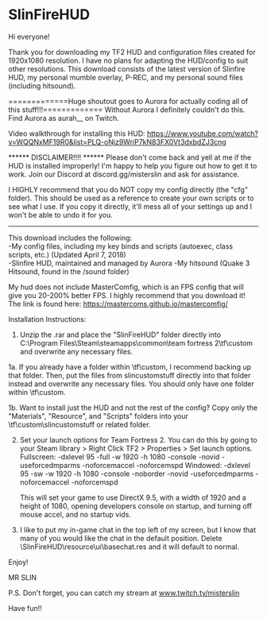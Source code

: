 # SlinFireHUD
Hi everyone!

Thank you for downloading my TF2 HUD and configuration files created for 1920x1080 resolution. I have no plans for adapting the HUD/config to suit other resolutions.
This download consists of the latest version of Slinfire HUD, my personal mumble overlay, P-REC, and my personal sound files (including hitsound).

=============Huge shoutout goes to Aurora for actually coding all of this stuff!!!=============
Without Aurora I definitely couldn't do this. Find Aurora as aurah__ on Twitch.

Video walkthrough for installing this HUD:
https://www.youtube.com/watch?v=WQQNxMF19R0&list=PLQ-oNjz9WriP7kN83FX0Vt3dxbdZJ3cng

****** DISCLAIMER!!!! ******
Please don't come back and yell at me if the HUD is installed improperly! I'm happy to help you figure out how to get it to work. Join our Discord at discord.gg/misterslin and ask for assistance.

I HIGHLY recommend that you do NOT copy my config directly (the "cfg" folder). This should be used as a reference to create your own scripts or to see what I use. 
If you copy it directly, it'll mess all of your settings up and I won't be able to undo it for you.

****************************

This download includes the following:  
-My config files, including my key binds and scripts (autoexec, class scripts, etc.) (Updated April 7, 2018)  
-Slinfire HUD, maintained and managed by Aurora
-My hitsound (Quake 3 Hitsound, found in the /sound folder)  

My hud does not include MasterComfig, which is an FPS config that will give you 20-200% better FPS. I highly recommend that you download it! 
The link is found here: https://mastercoms.github.io/mastercomfig/


Installation Instructions:

1. Unzip the .rar and place the "SlinFireHUD" folder directly into C:\Program Files\Steam\steamapps\common\team fortress 2\tf\custom and overwrite any necessary files.

1a. If you already have a folder within \tf\custom, I recommend backing up that folder. Then, put the files from slincustomstuff directly into that folder instead and overwrite any necessary files. 
You should only have one folder within \tf\custom.

1b. Want to install just the HUD and not the rest of the config? Copy only the "Materials", "Resource", and "Scripts" folders into your \tf\custom\slincustomstuff or related folder.

2. Set your launch options for Team Fortress 2. You can do this by going to your Steam library > Right Click TF2 > Properties > Set launch options.
	Fullscreen: -dxlevel 95 -full -w 1920 -h 1080 -console -novid -useforcedmparms -noforcemaccel -noforcemspd
	Windowed:   -dxlevel 95 -sw -w 1920 -h 1080 -console -noborder -novid -useforcedmparms -noforcemaccel -noforcemspd

	This will set your game to use DirectX 9.5, with a width of 1920 and a height of 1080, opening developers console on startup, and turning off mouse accel, and no startup vids.

3. I like to put my in-game chat in the top left of my screen, but I know that many of you would like the chat in the default position. Delete \SlinFireHUD\resource\ui\basechat.res and it will default to normal.

Enjoy!

MR SLIN

P.S. Don't forget, you can catch my stream at www.twitch.tv/misterslin

Have fun!!
